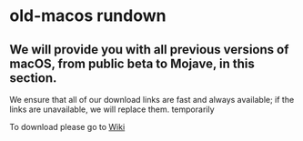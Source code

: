 # old-macos rundown
## We will provide you with all previous versions of macOS, from public beta to Mojave, in this section.
We ensure that all of our download links are fast and always available; if the links are unavailable, we will replace them. 
temporarily

To download please go to [Wiki](https://github.com/Rayfath29/old-macos/wiki)
